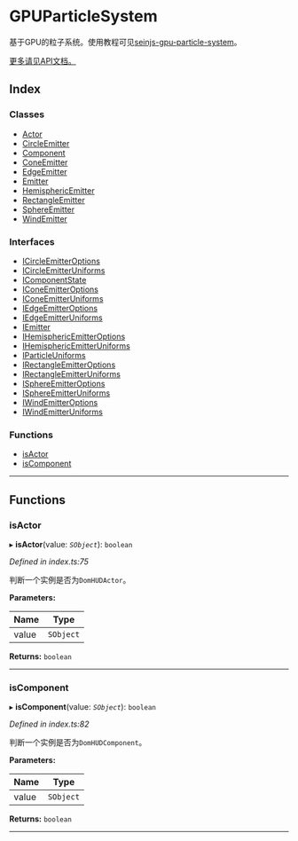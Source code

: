 
GPUParticleSystem
=================

基于GPU的粒子系统。使用教程可见[seinjs-gpu-particle-system](http://seinjs.com/cn/extension/common-extensions/gpu-particles)。

[更多请见API文档。](doc/README.md)

## Index

### Classes

* [Actor](classes/actor.md)
* [CircleEmitter](classes/circleemitter.md)
* [Component](classes/component.md)
* [ConeEmitter](classes/coneemitter.md)
* [EdgeEmitter](classes/edgeemitter.md)
* [Emitter](classes/emitter.md)
* [HemisphericEmitter](classes/hemisphericemitter.md)
* [RectangleEmitter](classes/rectangleemitter.md)
* [SphereEmitter](classes/sphereemitter.md)
* [WindEmitter](classes/windemitter.md)

### Interfaces

* [ICircleEmitterOptions](interfaces/icircleemitteroptions.md)
* [ICircleEmitterUniforms](interfaces/icircleemitteruniforms.md)
* [IComponentState](interfaces/icomponentstate.md)
* [IConeEmitterOptions](interfaces/iconeemitteroptions.md)
* [IConeEmitterUniforms](interfaces/iconeemitteruniforms.md)
* [IEdgeEmitterOptions](interfaces/iedgeemitteroptions.md)
* [IEdgeEmitterUniforms](interfaces/iedgeemitteruniforms.md)
* [IEmitter](interfaces/iemitter.md)
* [IHemisphericEmitterOptions](interfaces/ihemisphericemitteroptions.md)
* [IHemisphericEmitterUniforms](interfaces/ihemisphericemitteruniforms.md)
* [IParticleUniforms](interfaces/iparticleuniforms.md)
* [IRectangleEmitterOptions](interfaces/irectangleemitteroptions.md)
* [IRectangleEmitterUniforms](interfaces/irectangleemitteruniforms.md)
* [ISphereEmitterOptions](interfaces/isphereemitteroptions.md)
* [ISphereEmitterUniforms](interfaces/isphereemitteruniforms.md)
* [IWindEmitterOptions](interfaces/iwindemitteroptions.md)
* [IWindEmitterUniforms](interfaces/iwindemitteruniforms.md)

### Functions

* [isActor](#isactor)
* [isComponent](#iscomponent)

---

## Functions

<a id="isactor"></a>

###  isActor

▸ **isActor**(value: *`SObject`*): `boolean`

*Defined in index.ts:75*

判断一个实例是否为`DomHUDActor`。

**Parameters:**

| Name | Type |
| ------ | ------ |
| value | `SObject` |

**Returns:** `boolean`

___
<a id="iscomponent"></a>

###  isComponent

▸ **isComponent**(value: *`SObject`*): `boolean`

*Defined in index.ts:82*

判断一个实例是否为`DomHUDComponent`。

**Parameters:**

| Name | Type |
| ------ | ------ |
| value | `SObject` |

**Returns:** `boolean`

___

